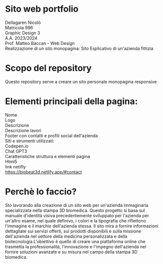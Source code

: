 # Sito web portfolio  
Dellagaren Nicolò    
Matricola 996    
Graphic Design 3   
A.A. 2023/2024    
Prof. Matteo Baccan - Web Design    
Realizzazione di un sito monopagina: Sito Esplicativo di un'azienda fittizia  
  

# Scopo del repository  
Questo repository serve a creare un sito personale monopagina responsive  

# Elementi principali della pagina:    
Nome  
Logo  
Descrizione  
Descrizione lavori  
Footer con contatti e profili social dell'azienda  
Siti e strumenti utilizzati:  
Codepen.io  
Chat GPT3  
Caratteristiche struttura e elementi pagina  
Html5  
link netifly  
https://biobeat3d.netlify.app/#contact  
# Perchè lo faccio?  
Sto lavorando alla creazione di un sito web per un'azienda immaginaria specializzata nella stampa 3D biomedica. Questo progetto si basa sul manuale d'identità visiva precedentemente sviluppato per l'azienda per un'altro esame, nel quale definivo, i colori e la tipografia che riflettono l'immagine e il marchio dell'azienda stessa. Il sito mira a fornire informazioni dettagliate sui servizi offerti, sui prodotti disponibili e sulla missione dell'azienda nel settore della medicina personalizzata e della biotecnologia.L'obiettivo è quello di creare una piattaforma online che trasmetta la professionalità, l'innovazione e l'impegno dell'azienda nel fornire soluzioni avanzate e su misura nel campo della stampa 3D biomedica.







